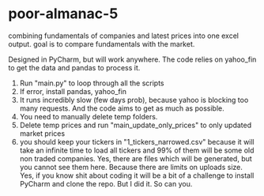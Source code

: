 # poor-almanac-5

combining fundamentals of companies and latest prices into one excel output. 
goal is to compare fundamentals with the market.

Designed in PyCharm, but will work anywhere. The code relies on yahoo_fin to get the data and pandas to process it.  

1. Run "main.py" to loop through all the scripts
2. If error, install pandas, yahoo_fin
3. It runs incredibly slow (few days prob), because yahoo is blocking too many requests. And the code aims to get as much as possible.
4. You need to manually delete temp folders.
5. Delete temp prices and run "main_update_only_prices" to only updated market prices
6. you should keep your tickers in "1_tickers_narrowed.csv" because it will take an infinite time to load all tickers and 99% of them will be some old non traded companies.
Yes, there are files which will be generated, but you cannot see them here. Because there are limits on uploads size. 
Yes, if you know shit about coding it will be a bit of a challenge to install PyCharm and clone the repo. But I did it. So can you. 
